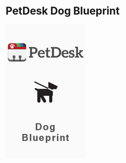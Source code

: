 # PetDesk Dog Blueprint
![Plate cover](https://raw.githubusercontent.com/PetDesk/dog-template/master/shield.png)
